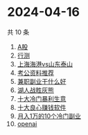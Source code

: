 # 2024-04-16

共 10 条

<!-- BEGIN -->
<!-- 最后更新时间 Tue Apr 16 2024 05:12:29 GMT+0800 (China Standard Time) -->

1. [A股](https://www.zhihu.com/search?q=A股)
1. [行测](https://www.zhihu.com/search?q=行测)
1. [上海海港vs山东泰山](https://www.zhihu.com/search?q=上海海港vs山东泰山)
1. [考公资料推荐](https://www.zhihu.com/search?q=考公资料推荐)
1. [兼职副业干什么好](https://www.zhihu.com/search?q=兼职副业干什么好)
1. [湖人战胜灰熊](https://www.zhihu.com/search?q=湖人战胜灰熊)
1. [十大冷门暴利生意](https://www.zhihu.com/search?q=十大冷门暴利生意)
1. [十大良心赚钱软件](https://www.zhihu.com/search?q=十大良心赚钱软件)
1. [月入1万的10个冷门副业](https://www.zhihu.com/search?q=月入1万的10个冷门副业)
1. [openai](https://www.zhihu.com/search?q=openai)

<!-- END -->
